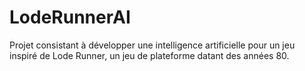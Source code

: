 # LodeRunnerAI
Projet consistant à développer une intelligence artificielle pour un jeu inspiré de Lode Runner, un jeu de plateforme datant des années 80.
